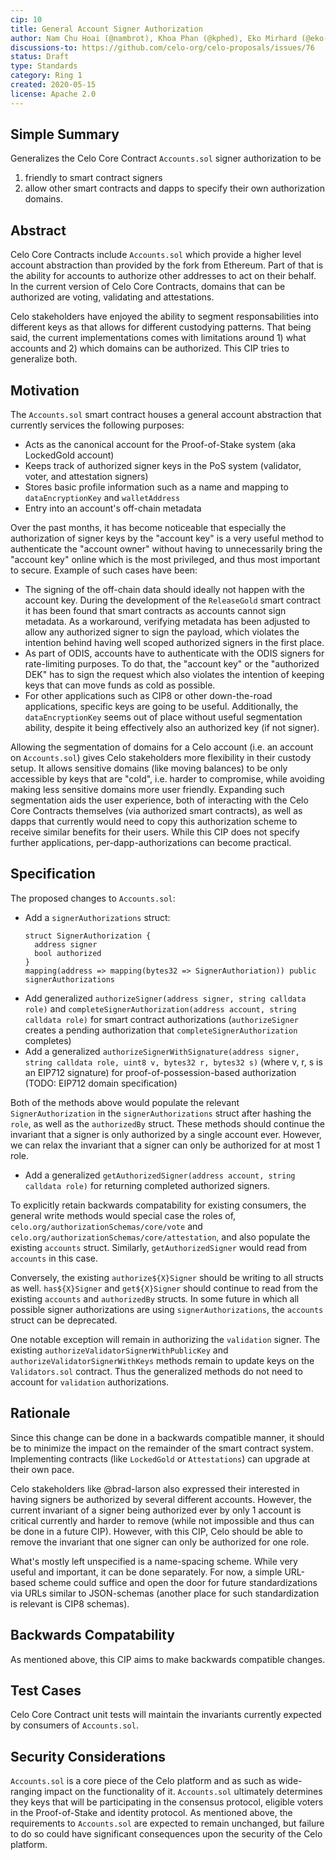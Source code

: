 ```yaml
---
cip: 10
title: General Account Signer Authorization
author: Nam Chu Hoai (@nambrot), Khoa Phan (@kphed), Eko Mirhard (@eko-mirhard)
discussions-to: https://github.com/celo-org/celo-proposals/issues/76
status: Draft
type: Standards
category: Ring 1
created: 2020-05-15
license: Apache 2.0
---
```


## Simple Summary

Generalizes the Celo Core Contract `Accounts.sol` signer authorization to be
1. friendly to smart contract signers
2. allow other smart contracts and dapps to specify their own authorization domains.

## Abstract

Celo Core Contracts include `Accounts.sol` which provide a higher level account abstraction than provided by the fork from Ethereum. Part of that is the ability for accounts to authorize other addresses to act on their behalf. In the current version of Celo Core Contracts, domains that can be authorized are voting, validating and attestations.

Celo stakeholders have enjoyed the ability to segment responsabilities into different keys as that allows for different custodying patterns. That being said, the current implementations comes with limitations around 1) what accounts and 2) which domains can be authorized. This CIP tries to generalize both.

## Motivation

The `Accounts.sol` smart contract houses a general account abstraction that currently services the following purposes:
- Acts as the canonical account for the Proof-of-Stake system (aka LockedGold account)
- Keeps track of authorized signer keys in the PoS system (validator, voter, and attestation signers)
- Stores basic profile information such as a name and mapping to `dataEncryptionKey` and `walletAddress`
- Entry into an account's off-chain metadata

Over the past months, it has become noticeable that especially the authorization of signer keys by the "account key" is a very useful method to authenticate the "account owner" without having to unnecessarily bring the "account key" online which is the most privileged, and thus most important to secure. Example of such cases have been:

- The signing of the off-chain data should ideally not happen with the account key. During the development of the `ReleaseGold` smart contract it has been found that smart contracts as accounts cannot sign metadata. As a workaround, verifying metadata has been adjusted to allow any authorized signer to sign the payload, which violates the intention behind having well scoped authorized signers in the first place.
- As part of ODIS, accounts have to authenticate with the ODIS signers for rate-limiting purposes. To do that, the "account key" or the "authorized DEK" has to sign the request which also violates the intention of keeping keys that can move funds as cold as possible.
- For other applications such as CIP8 or other down-the-road applications, specific keys are going to be useful. Additionally, the `dataEncryptionKey` seems out of place without useful segmentation ability, despite it being effectively also an authorized key (if not signer).

Allowing the segmentation of domains for a Celo account (i.e. an account on `Accounts.sol`) gives Celo stakeholders more flexibility in their custody setup. It allows sensitive domains (like moving balances) to be only accessible by keys that are "cold", i.e. harder to compromise, while avoiding making less sensitive domains more user friendly. Expanding such segmentation aids the user experience, both of interacting with the Celo Core Contracts themselves (via authorized smart contracts), as well as dapps that currently would need to copy this authorization scheme to receive similar benefits for their users. While this CIP does not specify further applications, per-dapp-authorizations can become practical.

## Specification

The proposed changes to `Accounts.sol`:

- Add a `signerAuthorizations` struct:
    ```
    struct SignerAuthorization {
      address signer
      bool authorized
    }
    mapping(address => mapping(bytes32 => SignerAuthoriation)) public signerAuthorizations
    ```
- Add generalized `authorizeSigner(address signer, string calldata role)` and `completeSignerAuthorization(address account, string calldata role)` for smart contract authorizations (`authorizeSigner` creates a pending authorization that `completeSignerAuthorization` completes)
- Add a generalized `authorizeSignerWithSignature(address signer, string calldata role, uint8 v, bytes32 r, bytes32 s)` (where v, r, s is an EIP712 signature) for proof-of-possession-based authorization (TODO: EIP712 domain specification)

Both of the methods above would populate the relevant `SignerAuthorization` in the `signerAuthorizations` struct after hashing the `role`, as well as the `authorizedBy` struct. These methods should continue the invariant that a signer is only authorized by a single account ever. However, we can relax the invariant that a signer can only be authorized for at most 1 role.

- Add a generalized `getAuthorizedSigner(address account, string calldata role)` for returning completed authorized signers.

To explicitly retain backwards compatability for existing consumers, the general write methods would special case the roles of, `celo.org/authorizationSchemas/core/vote` and `celo.org/authorizationSchemas/core/attestation`, and also populate the existing `accounts` struct. Similarly, `getAuthorizedSigner` would read from `accounts` in this case.

Conversely, the existing `authorize${X}Signer` should be writing to all structs as well. `has${X}Signer` and `get${X}Signer` should continue to read from the existing `accounts` and `authorizedBy` structs. In some future in which all possible signer authorizations are using `signerAuthorizations`, the `accounts` struct can be deprecated.

One notable exception will remain in authorizing the `validation` signer. The existing `authorizeValidatorSignerWithPublicKey` and `authorizeValidatorSignerWithKeys` methods remain to update keys on the `Validators.sol` contract. Thus the generalized methods do not need to account for `validation` authorizations.

## Rationale

Since this change can be done in a backwards compatible manner, it should be to minimize the impact on the remainder of the smart contract system. Implementing contracts (like `LockedGold` or `Attestations`) can upgrade at their own pace.

Celo stakeholders like @brad-larson also expressed their interested in having signers be authorized by several different accounts. However, the current invariant of a signer being authorized ever by only 1 account is critical currently and harder to remove (while not impossible and thus can be done in a future CIP). However, with this CIP, Celo should be able to remove the invariant that one signer can only be authorized for one role.

What's mostly left unspecified is a name-spacing scheme. While very useful and important, it can be done separately. For now, a simple URL-based scheme could suffice and open the door for future standardizations via URLs similar to JSON-schemas (another place for such standardization is relevant is CIP8 schemas).

## Backwards Compatability

As mentioned above, this CIP aims to make backwards compatible changes.

## Test Cases

Celo Core Contract unit tests will maintain the invariants currently expected by consumers of `Accounts.sol`.

## Security Considerations

`Accounts.sol` is a core piece of the Celo platform and as such as wide-ranging impact on the functionality of it. `Accounts.sol` ultimately determines they keys that will be participating in the consensus protocol, eligible voters in the Proof-of-Stake and identity protocol. As mentioned above, the requirements to `Accounts.sol` are expected to remain unchanged, but failure to do so could have significant consequences upon the security of the Celo platform.
